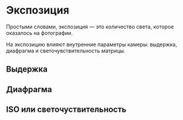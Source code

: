 # Экспозиция

Простыми словами, экспозиция  — это количество света, которое оказалось на фотографии.



На экспозицию влияют внутренние параметры камеры: выдержка, диафрагма и светочувствительность матрицы. 

## Выдержка



## Диафрагма

## ISO или светочуствительность
